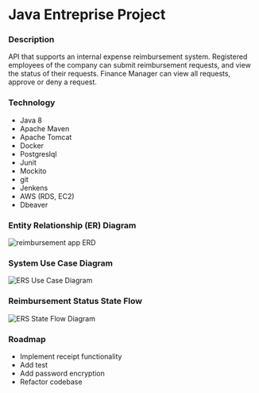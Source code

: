 # Java Entreprise Project

### Description
API that supports an internal expense reimbursement system. Registered employees of the company can submit reimbursement requests, and view the status of their requests. Finance Manager can view all requests, approve or deny a request.
### Technology
- Java 8
- Apache Maven
- Apache Tomcat
- Docker
- Postgreslql
- Junit
- Mockito
- git
- Jenkens
- AWS (RDS, EC2)
- Dbeaver

### Entity Relationship (ER) Diagram
![reimbursement app ERD](https://user-images.githubusercontent.com/29290107/189573258-c7dcb0f8-f2cc-4d35-be43-1824072645f0.png)

### System Use Case Diagram
![ERS Use Case Diagram](https://user-images.githubusercontent.com/29290107/189573578-d876dcdd-0f02-4cd0-9fb3-be291cdc3b16.png)

### Reimbursement Status State Flow
![ERS State Flow Diagram](https://user-images.githubusercontent.com/29290107/189573703-65538ef8-28ea-4757-88ce-42a2bf3810f6.png)

### Roadmap
- Implement receipt functionality
- Add test
- Add password encryption
- Refactor codebase